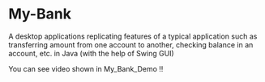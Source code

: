# My-Bank
A desktop applications replicating features of a typical application such as transferring amount from one account to another, checking balance in an account, etc. in Java (with the help of Swing GUI)

You can see video shown in My_Bank_Demo !!
